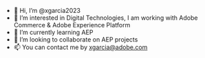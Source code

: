 - 👋 Hi, I’m @xgarcia2023
- 👀 I’m interested in Digital Technologies, I am working with Adobe Commerce & Adobe Experience Platform
- 🌱 I’m currently learning AEP
- 💞️ I’m looking to collaborate on AEP projects
- 📫 You can contact me by xgarcia@adobe.com


<!---
xgarcia2023/xgarcia2023 is a ✨ special ✨ repository because its `README.md` (this file) appears on your GitHub profile.
You can click the Preview link to take a look at your changes.
--->
